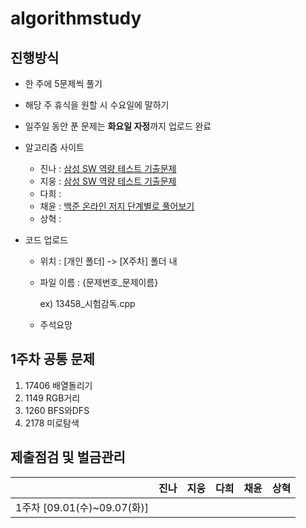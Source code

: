 # **algorithmstudy**

## 진행방식

- 한 주에 5문제씩 풀기

- 해당 주 휴식을 원할 시 수요일에 말하기

- 일주일 동안 푼 문제는 **화요일 자정**까지 업로드 완료

- 알고리즘 사이트

  - 진나 : [삼성 SW 역량 테스트 기출문제](https://www.acmicpc.net/workbook/view/1152)    
  - 지웅 :  [삼성 SW 역량 테스트 기출문제](https://www.acmicpc.net/workbook/view/1152)  
  - 다희 :
  - 채윤 : [백준 온라인 저지 단계별로 풀어보기](https://www.acmicpc.net/step)
  - 상혁 :
  
- 코드 업로드 

  - 위치 : [개인 폴더] -> [X주차] 폴더 내

  - 파일 이름 : {문제번호_문제이름}

    ex) 13458_시험감독.cpp

  - 주석요망
## 1주차 공통 문제
1. 17406 배열돌리기 
2. 1149  RGB거리
3. 1260  BFS와DFS
4. 2178  미로탐색


## 제출점검 및 벌금관리

|                             | 진나 | 지웅 | 다희 | 채윤 | 상혁 |
| :-------------------------: | :--: | :--: | :--: | ---- | ---- |
| 1주차 [09.01(수)~09.07(화)] |      |      |      |      |      |
